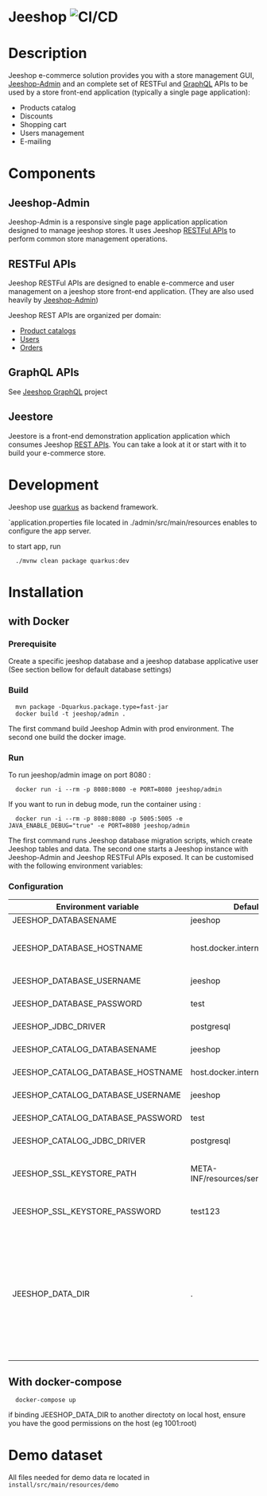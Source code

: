 Jeeshop ![CI/CD](https://github.com/remibantos/jeeshop/workflows/Build/badge.svg)
=======

# Description

Jeeshop e-commerce solution provides you with a store management GUI, [Jeeshop-Admin](#Jeeshop-Admin) and an complete set of RESTFul and [GraphQL](https://github.com/muskacirca/jeeshop-graph) APIs to be used by a store front-end application (typically a single page application):
* Products catalog
* Discounts
* Shopping cart
* Users management
* E-mailing

# Components
## <a name="Jeeshop-Admin">Jeeshop-Admin</a>
Jeeshop-Admin is a responsive single page application application designed to manage jeeshop stores.
It uses Jeeshop [RESTFul APIs](#backend) to perform common store management operations.

## <a name="backend">RESTFul APIs</a>
Jeeshop RESTFul APIs are designed to enable e-commerce and user management on a jeeshop store front-end application.
(They are also used heavily by [Jeeshop-Admin](#Jeeshop-Admin))

Jeeshop REST APIs are organized per domain:
* [Product catalogs](http://jeeshop.github.io/docs/1.0/rest/catalog/generated-docs/rest-api.html)
* [Users](http://jeeshop.github.io/docs/1.0/rest/user/generated-docs/rest-api.html)
* [Orders](http://jeeshop.github.io/docs/1.0/rest/order/generated-docs/rest-api.html)

## <a name="graphql">GraphQL APIs</a>
See [Jeeshop GraphQL](https://github.com/muskacirca/jeeshop-graphql) project

## <a name="backend">Jeestore</a>
Jeestore is a front-end demonstration application application which consumes Jeeshop [REST APIs](#backend).
You can take a look at it or start with it to build your e-commerce store.

# Development

Jeeshop use [quarkus](https://www.quarkus.io) as backend framework.

`application.properties file located in ./admin/src/main/resources enables to configure the app server.

to start app, run 
  ```shell script
    ./mvnw clean package quarkus:dev
  ```
# Installation

## with Docker
### Prerequisite
Create a specific jeeshop database and a jeeshop database applicative user (See section bellow for default database settings)

### Build

  ```shell script
    mvn package -Dquarkus.package.type=fast-jar
    docker build -t jeeshop/admin .
  ```
The first command build Jeeshop Admin with prod environment.
The second one build the docker image.

### Run 
To run jeeshop/admin image on port 8080 :
  ```shell script
    docker run -i --rm -p 8080:8080 -e PORT=8080 jeeshop/admin
  ```
If you want to run in debug mode, run the container using :
  ```shell script
    docker run -i --rm -p 8080:8080 -p 5005:5005 -e JAVA_ENABLE_DEBUG="true" -e PORT=8080 jeeshop/admin
  ```

The first command runs Jeeshop database migration scripts, which create Jeeshop tables and data.
The second one starts a Jeeshop instance with Jeeshop-Admin and Jeeshop RESTFul APIs exposed. It can be customised with the following environment variables:

### Configuration

| Environment variable  | Default | Description |
| -------------| ------------- | ------------- |
| JEESHOP_DATABASENAME | jeeshop  | |
| JEESHOP_DATABASE_HOSTNAME | host.docker.internal:5432 | host running this docker image |
| JEESHOP_DATABASE_USERNAME | jeeshop | ------------- |
| JEESHOP_DATABASE_PASSWORD | test  |------------- |
| JEESHOP_JDBC_DRIVER | postgresql  | postgresql, mysql |
| JEESHOP_CATALOG_DATABASENAME | jeeshop  |------------- |
| JEESHOP_CATALOG_DATABASE_HOSTNAME | host.docker.internal:5432  |------------- |
| JEESHOP_CATALOG_DATABASE_USERNAME | jeeshop | ------------- |
| JEESHOP_CATALOG_DATABASE_PASSWORD | test  |------------- |
| JEESHOP_CATALOG_JDBC_DRIVER | postgresql  | postgresql, mysql |
| JEESHOP_SSL_KEYSTORE_PATH | META-INF/resources/server.keystore  | default keystore used to provide ssl |
| JEESHOP_SSL_KEYSTORE_PASSWORD | test123 | default keystore password |
| JEESHOP_DATA_DIR | . | where jeeshop assets, such as catalog items images, should be uploaded. For docker build this value is set to /jeeshop |

## With docker-compose
  ```shell script
    docker-compose up
  ```

if binding JEESHOP_DATA_DIR to another directoty on local host, ensure you have the good permissions on the host (eg 1001:root)

# Demo dataset

All files needed for demo data re located in `install/src/main/resources/demo`
